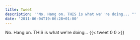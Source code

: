 ```yaml
---
title: Tweet
description: '"No. Hang on. THIS is what we''re doing... "'
date: '2011-06-04T19:06:28+01:00'
---
```

No. Hang on. THIS is what we're doing... 
      {{< tweet 0 0 >}}
    
